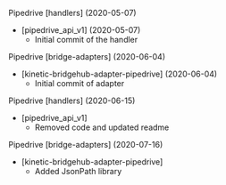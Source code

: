 Pipedrive [handlers] (2020-05-07) 
  * [pipedrive_api_v1] (2020-05-07)
    * Initial commit of the handler

Pipedrive [bridge-adapters] (2020-06-04)
  * [kinetic-bridgehub-adapter-pipedrive] (2020-06-04)
    * Initial commit of adapter

Pipedrive [handlers] (2020-06-15) 
  * [pipedrive_api_v1]
    * Removed code and updated readme

Pipedrive [bridge-adapters] (2020-07-16)
  * [kinetic-bridgehub-adapter-pipedrive]
    * Added JsonPath library
